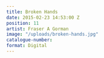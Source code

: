 ```yaml
---
title: Broken Hands
date: 2015-02-23 14:53:00 Z
position: 11
artist: Fraser A Gorman
image: "/uploads/broken-hands.jpg"
catalogue-number: 
format: Digital
---
```


